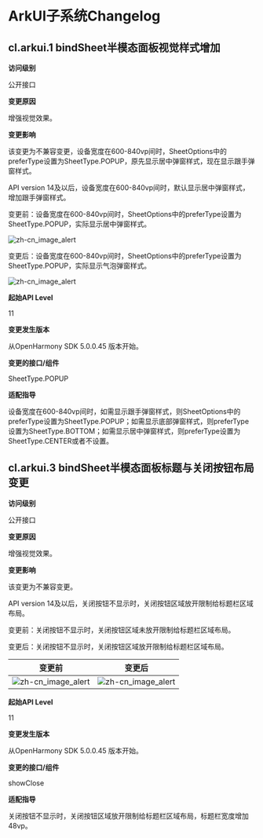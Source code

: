# ArkUI子系统Changelog

## cl.arkui.1 bindSheet半模态面板视觉样式增加

**访问级别**

公开接口

**变更原因**

增强视觉效果。

**变更影响**

该变更为不兼容变更，设备宽度在600-840vp间时，SheetOptions中的preferType设置为SheetType.POPUP，原先显示居中弹窗样式，现在显示跟手弹窗样式。

API version 14及以后，设备宽度在600-840vp间时，默认显示居中弹窗样式，增加跟手弹窗样式。

变更前：设备宽度在600-840vp间时，SheetOptions中的preferType设置为SheetType.POPUP，实际显示居中弹窗样式。

![zh-cn_image_alert](figures/45.1.3.png)

变更后：设备宽度在600-840vp间时，SheetOptions中的preferType设置为SheetType.POPUP，实际显示气泡弹窗样式。

![zh-cn_image_alert](figures/45.1.2.png)

**起始API Level**

11

**变更发生版本**

从OpenHarmony SDK 5.0.0.45 版本开始。

**变更的接口/组件**

SheetType.POPUP

**适配指导**

设备宽度在600-840vp间时，如需显示跟手弹窗样式，则SheetOptions中的preferType设置为SheetType.POPUP；如需显示底部弹窗样式，则preferType设置为SheetType.BOTTOM；如需显示居中弹窗样式，则preferType设置为SheetType.CENTER或者不设置。


## cl.arkui.3 bindSheet半模态面板标题与关闭按钮布局变更

**访问级别**

公开接口

**变更原因**

增强视觉效果。

**变更影响**

该变更为不兼容变更。

API version 14及以后，关闭按钮不显示时，关闭按钮区域放开限制给标题栏区域布局。

变更前：关闭按钮不显示时，关闭按钮区域未放开限制给标题栏区域布局。

变更后：关闭按钮不显示时，关闭按钮区域放开限制给标题栏区域布局。

| 变更前                                   | 变更后                                   |
| ---------------------------------------- | ---------------------------------------- |
| ![zh-cn_image_alert](figures/45.1.5.png) | ![zh-cn_image_alert](figures/45.1.4.png) |

**起始API Level**

11

**变更发生版本**

从OpenHarmony SDK 5.0.0.45 版本开始。

**变更的接口/组件**

showClose

**适配指导**

关闭按钮不显示时，关闭按钮区域放开限制给标题栏区域布局，标题栏宽度增加48vp。

